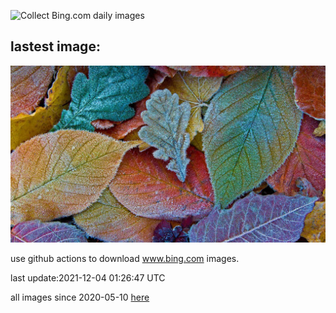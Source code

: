![Collect Bing.com daily images](https://github.com/counter2015/bing-daily-images/workflows/Collect%20Bing.com%20daily%20images/badge.svg)
## lastest image:
![](images/FrostLeaves.jpg)

use github actions to download www.bing.com images.

last update:2021-12-04 01:26:47 UTC

all images since 2020-05-10 [here](https://github.com/counter2015/bing-daily-images/tree/master/images) 
